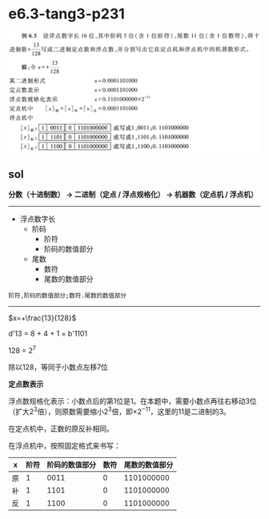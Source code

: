 
# e6.3-tang3-p231

![](e6.3-tang3-p231.png)

## sol

**分数（十进制数） -> 二进制（定点 / 浮点规格化） -> 机器数（定点机 / 浮点机）**

---

- 浮点数字长
	- 阶码
		- 阶符
		- 阶码的数值部分
	- 尾数
		- 数符
		- 尾数的数值部分

```
阶符,阶码的数值部分;数符.尾数的数值部分
```

---

$x=+\frac{13}{128}$

d'13 = 8 + 4 + 1 = b'1101

128 = $2^7$

除以128，等同于小数点左移7位

**定点数表示**

浮点数规格化表示：小数点后的第1位是1。在本题中，需要小数点再往右移动3位（扩大$2^3$倍），则原数需要缩小$2^3$倍，即$\times 2^{-11}$，这里的11是二进制的3。

在定点机中，正数的原反补相同。

在浮点机中，按照固定格式来书写：

| x   | 阶符  | 阶码的数值部分 | 数符  | 尾数的数值部分    |
| --- | --- | ------- | --- | ---------- |
| 原   | 1   | 0011    | 0   | 1101000000 |
| 补   | 1   | 1101    | 0   | 1101000000 |
| 反   | 1   | 1100    | 0   | 1101000000 |
